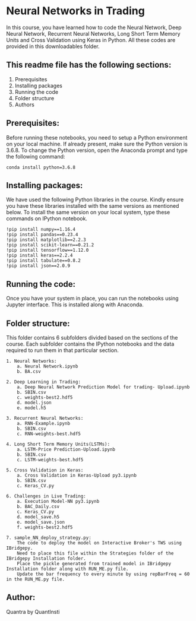 # Neural Networks in Trading

In this course, you have learned how to code the Neural Network, Deep Neural Network, Recurrent Neural Networks, Long Short Term Memory Units and Cross Validation using Keras in Python. All these codes are provided in this downloadables folder.

## This readme file has the following sections:
1. Prerequisites
2. Installing packages
3. Running the code
4. Folder structure
5. Authors

## Prerequisites:
Before running these notebooks, you need to setup a Python environment on your local machine. If already present, make sure the Python version is 3.6.8. To change the Python version, open the Anaconda prompt and type the following command: 

	conda install python=3.6.8

## Installing packages:
We have used the following Python libraries in the course. Kindly ensure you have these libraries installed with the same versions as mentioned below. To install the same version on your local system, type these commands on IPython notebook.

    !pip install numpy==1.16.4
    !pip install pandas==0.23.4
    !pip install matplotlib==2.2.3		
    !pip install scikit-learn==0.21.2
    !pip install tensorflow==1.12.0
    !pip install keras==2.2.4
    !pip install tabulate==0.8.2
    !pip install json==2.0.9
  
## Running the code:
Once you have your system in place, you can run the notebooks using Jupyter interface. This is installed along with Anaconda.

## Folder structure:
This folder contains 6 subfolders divided based on the sections of the course. Each subfolder contains the IPython notebooks and the data required to run them in that particular section.

	1. Neural Networks:
		a. Neural Network.ipynb
		b. BA.csv
		
	2. Deep Learning in Trading:
		a. Deep Neural Network Prediction Model for trading- Upload.ipynb
		b. SBIN.csv
		c. weights-best2.hdf5 
		d. model.json
		e. model.h5
		
	3. Recurrent Neural Networks:
		a. RNN-Example.ipynb
		b. SBIN.csv
		c. RNN-weights-best.hdf5

	4. Long Short Term Memory Units(LSTMs):
		a. LSTM-Price Prediction-Upload.ipynb
		b. SBIN.csv
		c. LSTM-weights-best.hdf5
		
	5. Cross Validation in Keras:
		a. Cross Validation in Keras-Upload py3.ipynb
		b. SBIN.csv
		c. Keras_CV.py

	6. Challenges in Live Trading:
		a. Execution Model-NN py3.ipynb
		b. BAC_Daily.csv
		c. Keras_CV.py
		d. model_save.h5
		e. model_save.json
		f. weights-best2.hdf5
		
	7. sample_NN_deploy_strategy.py:
		The code to deploy the model on Interactive Broker's TWS using IBridgepy. 
		Need to place this file within the Strategies folder of the IBridgepy Installation folder. 
		Place the pickle generated from trained model in IBridgepy Installation folder along with RUN_ME.py file. 			  	
		Update the bar frequency to every minute by using repBarFreq = 60 in the RUN_ME.py file. 
## Author:
Quantra by QuantInsti
